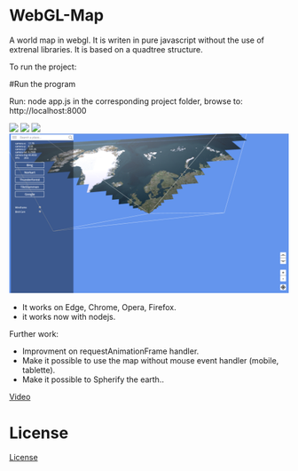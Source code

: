 # WebGL-Map
A world map in webgl. 
It is writen in pure javascript without the use of extrenal libraries.
It is based on a quadtree structure.

To run the project:

#Run the program

Run: node app.js in the corresponding project folder,
browse to: http://localhost:8000

<img src="https://github.com/Frederoche/WebGL-Map/blob/master/Capture.PNG" width=600>
<img src="https://github.com/Frederoche/WebGL-Map/blob/master/Capture2.PNG" width=600>
<img src="https://github.com/Frederoche/WebGL-Map/blob/master/Capture3.PNG" width=600>
<img src="https://github.com/Frederoche/WebGL-Map/blob/master/Capture4.PNG" width=600>

- It works on Edge, Chrome, Opera, Firefox.
- it works now with nodejs.

Further work:

- Improvment on requestAnimationFrame handler.
- Make it possible to use the map without mouse event handler (mobile, tablette).
- Make it possible to Spherify the earth..

<a href="https://www.youtube.com/watch?v=rs5mJJmoVew&list=PLX4dsjt6kyOgM_dQxCG6KUZ62ainphz5t&index=5">Video</a>

# License
 <a href="https://github.com/Frederoche/WebGL-Map/blob/master/Licence.js">License</a>

